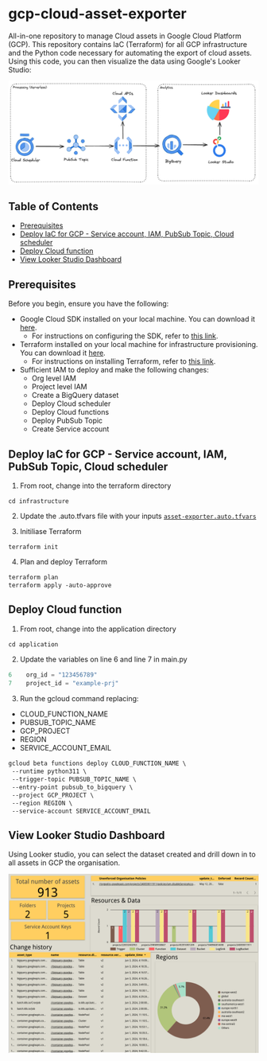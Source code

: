 # gcp-cloud-asset-exporter

All-in-one repository to manage Cloud assets in Google Cloud Platform (GCP). This repository contains IaC (Terraform) for all GCP infrastructure and the Python code necessary for automating the export of cloud assets. Using this code, you can then visualize the data using Google's Looker Studio:

![Architecture](./Architecture.png)

## Table of Contents
- [Prerequisites](#prerequisites)
- [Deploy IaC for GCP - Service account, IAM, PubSub Topic, Cloud scheduler](#deploy-iac-for-gcp---service-account-iam-pubsub-topic-cloud-scheduler)
- [Deploy Cloud function](#deploy-cloud-function)
- [View Looker Studio Dashboard](#view-looker-studio-dashboard)


## Prerequisites

Before you begin, ensure you have the following:

- Google Cloud SDK installed on your local machine. You can download it [here](https://cloud.google.com/sdk/docs/install).
  - For instructions on configuring the SDK, refer to [this link](https://cloud.google.com/sdk/docs/configurations).
- Terraform installed on your local machine for infrastructure provisioning. You can download it [here](https://www.terraform.io/downloads.html). 
  - For instructions on installing Terraform, refer to [this link](https://learn.hashicorp.com/tutorials/terraform/install-cli).
- Sufficient IAM to deploy and make the following changes:
  - Org level IAM
  - Project level IAM
  - Create a BigQuery dataset
  - Deploy Cloud scheduler
  - Deploy Cloud functions
  - Deploy PubSub Topic
  - Create Service account


## Deploy IaC for GCP - Service account, IAM, PubSub Topic, Cloud scheduler

1. From root, change into the terraform directory
```shell
cd infrastructure
```
2. Update the .auto.tfvars file with your inputs
[`asset-exporter.auto.tfvars`](infrastructure/asset-exporter.auto.tfvars)

3. Initiliase Terraform
```shell
terraform init
```

4. Plan and deploy Terraform
```shell
terraform plan 
terraform apply -auto-approve
```

## Deploy Cloud function

1. From root, change into the application directory
```shell
cd application
```

2. Update the variables on line 6 and line 7 in main.py

```python
6    org_id = "123456789"
7    project_id = "example-prj"
```

3. Run the gcloud command replacing:
- CLOUD_FUNCTION_NAME
- PUBSUB_TOPIC_NAME
- GCP_PROJECT
- REGION
- SERVICE_ACCOUNT_EMAIL

```shell
gcloud beta functions deploy CLOUD_FUNCTION_NAME \
 --runtime python311 \
 --trigger-topic PUBSUB_TOPIC_NAME \
 --entry-point pubsub_to_bigquery \
 --project GCP_PROJECT \
 --region REGION \
 --service-account SERVICE_ACCOUNT_EMAIL
```

## View Looker Studio Dashboard
Using Looker studio, you can select the dataset created and drill down in to all assets in GCP the organisation. 

![Looker Studio](./Looker-studio-dashboard.png)
